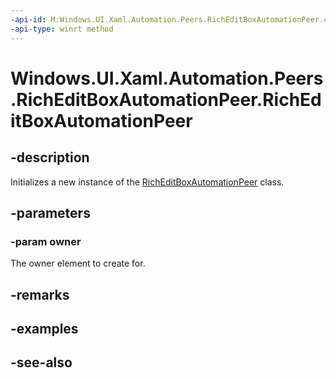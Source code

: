 ```yaml
---
-api-id: M:Windows.UI.Xaml.Automation.Peers.RichEditBoxAutomationPeer.#ctor(Windows.UI.Xaml.Controls.RichEditBox)
-api-type: winrt method
---
```


<!-- Method syntax
public RichEditBoxAutomationPeer(Windows.UI.Xaml.Controls.RichEditBox owner)
-->

# Windows.UI.Xaml.Automation.Peers.RichEditBoxAutomationPeer.RichEditBoxAutomationPeer

## -description
Initializes a new instance of the [RichEditBoxAutomationPeer](richeditboxautomationpeer.md) class.


## -parameters
### -param owner
The owner element to create for.

## -remarks

## -examples

## -see-also
